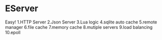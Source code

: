 # EServer
Easy!
1.HTTP Server
2.Json Server
3.Lua logic
4.sqlite auto cache
5.remote manager
6.file cache
7.memory cache
8.mutiple servers
9.load balancing
10.epoll


